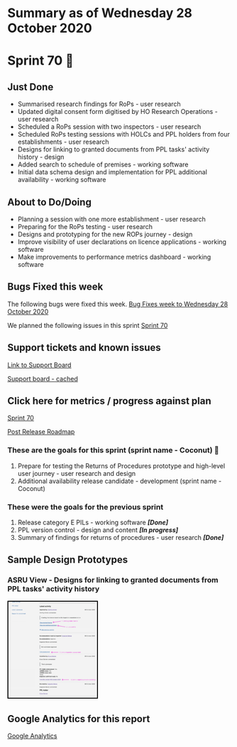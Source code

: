 # Summary as of Wednesday 28 October 2020 

# Sprint 70 &#x1F965;

## Just Done
* Summarised research findings for RoPs - user research 
* Updated digital consent form digitised by HO Research Operations - user research
* Scheduled a RoPs session with two inspectors - user research
* Scheduled RoPs testing sessions with HOLCs and PPL holders from four establishments - user research
* Designs for linking to granted documents from PPL tasks' activity history - design 
* Added search to schedule of premises - working software
* Initial data schema design and implementation for PPL additional availability - working software

## About to Do/Doing
* Planning a session with one more establishment - user research
* Preparing for the RoPs testing - user research
* Designs and prototyping for the new ROPs journey - design
* Improve visibility of user declarations on licence applications - working software
* Make improvements to performance metrics dashboard - working software

## Bugs Fixed this week
The following bugs were fixed this week.
[Bug Fixes week to Wednesday 28 October 2020](graphs/bugs28102020.png)

We planned the following issues in this sprint 
[Sprint 70](graphs/sprint28102020.png)

## Support tickets and known issues
[Link to Support Board](https://collaboration.homeoffice.gov.uk/jira/secure/RapidBoard.jspa?rapidView=1717&selectedIssue=ASSB-253)

[Support board - cached](graphs/supportBoard28102020.png)

## Click here for metrics / progress against plan
[Sprint 70](graphs/progress28102020.png)

[Post Release Roadmap](graphs/roadmap28102020.png)

### These are the goals for this sprint (sprint name - Coconut) &#x1F965;
1. Prepare for testing the Returns of Procedures prototype and high-level user journey -  user research and design
2. Additional availability release candidate - development (sprint name - Coconut)

### These were the goals for the previous sprint
1. Release category E PILs - working software ***[Done]***
2. PPL version control - design and content ***[In progress]***
3. Summary of findings for returns of procedures - user research ***[Done]***

## Sample Design Prototypes
### ASRU View - Designs for linking to granted documents from PPL tasks' activity history
<a href="graphs/proto1_28102020.png"><img src="graphs/proto1_28102020.png" alt="HTML5 Icon" width="200" style="border:2px solid black"></a>
<br>


## Google Analytics for this report
[Google Analytics](graphs/GA28102020.png)

